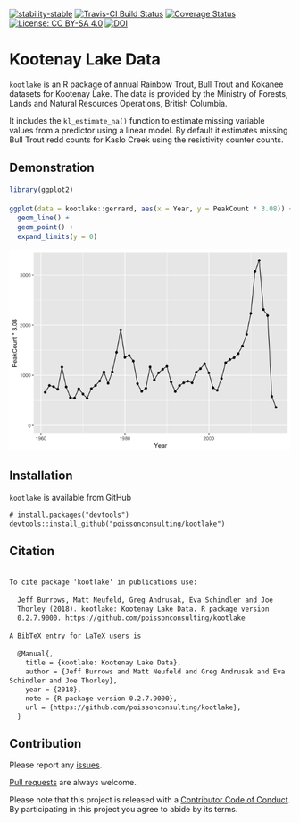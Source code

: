 
<!-- README.md is generated from README.Rmd. Please edit that file -->

[![stability-stable](https://img.shields.io/badge/stability-stable-green.svg)](https://github.com/joethorley/stability-badges#stable)
[![Travis-CI Build
Status](https://travis-ci.org/poissonconsulting/kootlake.svg?branch=master)](https://travis-ci.org/poissonconsulting/kootlake)
[![Coverage
Status](https://img.shields.io/codecov/c/github/poissonconsulting/kootlake/master.svg)](https://codecov.io/github/poissonconsulting/kootlake?branch=master)
[![License: CC
BY-SA 4.0](https://img.shields.io/badge/License-CC%20BY--SA%204.0-lightgrey.svg)](https://creativecommons.org/licenses/by-sa/4.0/)
[![DOI](https://zenodo.org/badge/DOI/10.5281/zenodo.596654.svg)](https://doi.org/10.5281/zenodo.596654)

# Kootenay Lake Data

`kootlake` is an R package of annual Rainbow Trout, Bull Trout and
Kokanee datasets for Kootenay Lake. The data is provided by the Ministry
of Forests, Lands and Natural Resources Operations, British Columbia.

It includes the `kl_estimate_na()` function to estimate missing variable
values from a predictor using a linear model. By default it estimates
missing Bull Trout redd counts for Kaslo Creek using the resistivity
counter counts.

## Demonstration

``` r
library(ggplot2)

ggplot(data = kootlake::gerrard, aes(x = Year, y = PeakCount * 3.08)) + 
  geom_line() + 
  geom_point() + 
  expand_limits(y = 0)
```

![](tools/README-unnamed-chunk-2-1.png)<!-- -->

## Installation

`kootlake` is available from GitHub

    # install.packages("devtools")
    devtools::install_github("poissonconsulting/kootlake")

## Citation

``` 

To cite package 'kootlake' in publications use:

  Jeff Burrows, Matt Neufeld, Greg Andrusak, Eva Schindler and Joe
  Thorley (2018). kootlake: Kootenay Lake Data. R package version
  0.2.7.9000. https://github.com/poissonconsulting/kootlake

A BibTeX entry for LaTeX users is

  @Manual{,
    title = {kootlake: Kootenay Lake Data},
    author = {Jeff Burrows and Matt Neufeld and Greg Andrusak and Eva Schindler and Joe Thorley},
    year = {2018},
    note = {R package version 0.2.7.9000},
    url = {https://github.com/poissonconsulting/kootlake},
  }
```

## Contribution

Please report any
[issues](https://github.com/poissonconsulting/kootlake/issues).

[Pull requests](https://github.com/poissonconsulting/kootlake/pulls) are
always welcome.

Please note that this project is released with a [Contributor Code of
Conduct](CONDUCT.md). By participating in this project you agree to
abide by its terms.
